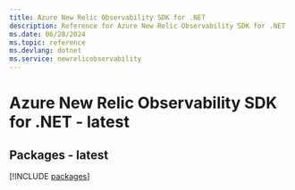 ```yaml
---
title: Azure New Relic Observability SDK for .NET
description: Reference for Azure New Relic Observability SDK for .NET
ms.date: 06/28/2024
ms.topic: reference
ms.devlang: dotnet
ms.service: newrelicobservability
---
```

# Azure New Relic Observability SDK for .NET - latest
## Packages - latest
[!INCLUDE [packages](new-relic-observability-index.md)]